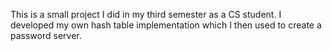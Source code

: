 This is a small project I did in my third semester as a CS student. 
I developed my own hash table implementation which I then used to create a password server.
